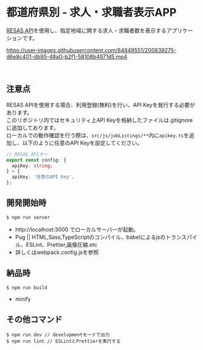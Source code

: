 # 都道府県別 - 求人・求職者表示APP
[RESAS API](https://opendata.resas-portal.go.jp/ "RESAS API")を使用し、指定地域に関する求人・求職者数を表示するアプリケーションです。

https://user-images.githubusercontent.com/84849551/200839275-d6e8c401-db95-48a0-b2f1-58106b4971d5.mp4


<br>

## 注意点
RESAS APIを使用する場合、利用登録(無料)を行い、API Keyを発行する必要があります。  
このリポジトリ内ではセキュリティ上API Keyを格納したファイルは.gitignoreに追加しております。  
ローカルでの動作確認を行う際は、`src/js/jobListings/**`内に`apikey.ts`を追加し、以下のように任意のAPI Keyを設定してください。
```typescript:src/js/jobListings/apikey.ts
// RESAS APIキー
export const config: {
  apiKey: string;
} = {
  apiKey: '任意のAPI Key',
};
```

## 開発開始時
```
$ npm run server
```
- http://localhost:3000 でローカルサーバーが起動。
- Pug || HTML,Sass,TypeScriptのコンパイル、babelによるjsのトランスパイル、ESLint、Prettier,画像圧縮.etc
- 詳しくはwebpack.config.jsを参照

## 納品時

```
$ npm run build
```
- minify

## その他コマンド
```
$ npm run dev // developmentモードで出力
$ npm run lint // ESLintとPrettierを実行する
```
